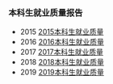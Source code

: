 ### 本科生就业质量报告
* 2015
[2015本科生就业质量](https://mp.weixin.qq.com/s?__biz=MjM5NTIwMDgyMQ==&mid=403803515&idx=1&sn=b03fdf5081b09d4907a7ef30482641f5&chksm=3b1907210c6e8e374c920eea7dcf52d1bf5c20dc03bc27aa521d96f8a860aa85c8d7c3c4d355&mpshare=1&scene=23&srcid=0425Y7occXPQnY6NzvErnaSy&sharer_sharetime=1587823769506&sharer_shareid=472dbc4b05c6bdf9d646cd56874f98bc#rd)
* 2016
[2016本科生就业质量](数据\本科生\2016本科生就业质量.pdf)
* 2017
[2017本科生就业质量](数据\本科生\2017本科生就业质量.pdf)
* 2018
[2018本科生就业质量](数据\本科生\2018本科生就业质量.pdf)
* 2019
[2019本科生就业质量](数据\本科生\2019本科生就业质量.pdf)